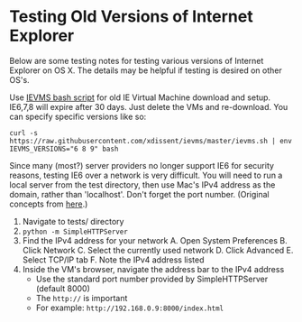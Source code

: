 # Testing Old Versions of Internet Explorer

Below are some testing notes for testing various versions of Internet Explorer on OS X. The details may be helpful if testing is desired on other OS's.

Use [IEVMS bash script](https://github.com/xdissent/ievms) for old IE Virtual Machine download and setup. IE6,7,8 will expire after 30 days. Just delete the VMs and re-download. You can specify specific versions like so:

```
curl -s https://raw.githubusercontent.com/xdissent/ievms/master/ievms.sh | env IEVMS_VERSIONS="6 8 9" bash
```

Since many (most?) server providers no longer support IE6 for security reasons, testing IE6 over a network is very difficult. You will need to run a local server from the test directory, then use Mac's IPv4 address as the domain, rather than 'localhost'. Don't forget the port number. (Original concepts from [here](http://kevin.schaul.io/2014/04/14/tips-for-debugging-in-ie/).)

1. Navigate to tests/ directory
2. `python -m SimpleHTTPServer`
3. Find the IPv4 address for your network
   A. Open System Preferences
   B. Click Network
   C. Select the currently used network
   D. Click Advanced
   E. Select TCP/IP tab
   F. Note the IPv4 address listed
4. Inside the VM's browser, navigate the address bar to the IPv4 address
   - Use the standard port number provided by SimpleHTTPServer (default 8000)
   - The `http://` is important
   - For example: `http://192.168.0.9:8000/index.html`